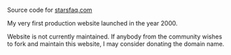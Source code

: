 Source code for [starsfaq.com](http://starsfaq.com)

My very first production website launched in the year 2000.

Website is not currently maintained. If anybody from the community wishes to fork and maintain this website, I may consider donating the domain name.
